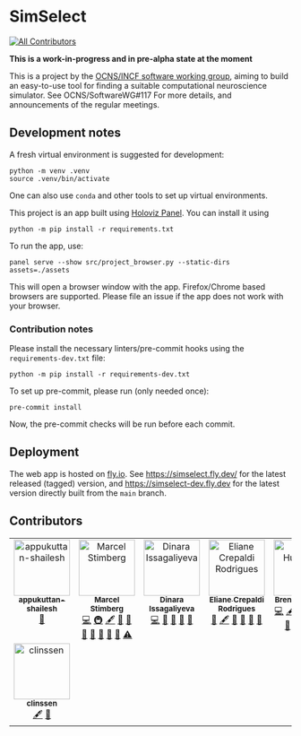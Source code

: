 # SimSelect
<!-- ALL-CONTRIBUTORS-BADGE:START - Do not remove or modify this section -->
[![All Contributors](https://img.shields.io/badge/all_contributors-8-orange.svg?style=flat-square)](#contributors-)
<!-- ALL-CONTRIBUTORS-BADGE:END -->

**This is a work-in-progress and in pre-alpha state at the moment**

This is a project by the [OCNS/INCF software working group](https://ocns.github.io/SoftwareWG/index.html),
aiming to build an easy-to-use tool for finding a suitable computational neuroscience
simulator. See OCNS/SoftwareWG#117 For more details, and announcements of the regular
meetings.

## Development notes
A fresh virtual environment is suggested for development:
```
python -m venv .venv
source .venv/bin/activate
```
One can also use `conda` and other tools to set up virtual environments.

This project is an app built using [Holoviz Panel](https://panel.holoviz.org/).
You can install it using
```
python -m pip install -r requirements.txt
```
To run the app, use:
```
panel serve --show src/project_browser.py --static-dirs assets=./assets
```
This will open a browser window with the app.
Firefox/Chrome based browsers are supported.
Please file an issue if the app does not work with your browser.

### Contribution notes
Please install the necessary linters/pre-commit hooks using the `requirements-dev.txt` file:

```
python -m pip install -r requirements-dev.txt
```

To set up pre-commit, please run (only needed once):

```
pre-commit install
```

Now, the pre-commit checks will be run before each commit.

## Deployment
The web app is hosted on [fly.io](https://fly.io/). See https://simselect.fly.dev/ for the latest released (tagged) version, and
https://simselect-dev.fly.dev for the latest version directly built from the ``main`` branch.


## Contributors

<!-- ALL-CONTRIBUTORS-LIST:START - Do not remove or modify this section -->
<!-- prettier-ignore-start -->
<!-- markdownlint-disable -->
<table>
  <tbody>
    <tr>
      <td align="center" valign="top" width="14.28%"><a href="https://www.shailesh-appukuttan.com/"><img src="https://avatars.githubusercontent.com/u/24866517?v=4?s=100" width="100px;" alt="appukuttan-shailesh"/><br /><sub><b>appukuttan-shailesh</b></sub></a><br /><a href="#maintenance-appukuttan-shailesh" title="Maintenance">🚧</a></td>
      <td align="center" valign="top" width="14.28%"><a href="https://marcel.stimberg.info"><img src="https://avatars.githubusercontent.com/u/1381982?v=4?s=100" width="100px;" alt="Marcel Stimberg"/><br /><sub><b>Marcel Stimberg</b></sub></a><br /><a href="https://github.com/OCNS/simselect/commits?author=mstimberg" title="Code">💻</a> <a href="#infra-mstimberg" title="Infrastructure (Hosting, Build-Tools, etc)">🚇</a> <a href="#content-mstimberg" title="Content">🖋</a> <a href="#data-mstimberg" title="Data">🔣</a> <a href="#maintenance-mstimberg" title="Maintenance">🚧</a> <a href="#design-mstimberg" title="Design">🎨</a> <a href="#ideas-mstimberg" title="Ideas, Planning, & Feedback">🤔</a> <a href="#projectManagement-mstimberg" title="Project Management">📆</a> <a href="#research-mstimberg" title="Research">🔬</a> <a href="https://github.com/OCNS/simselect/pulls?q=is%3Apr+reviewed-by%3Amstimberg" title="Reviewed Pull Requests">👀</a> <a href="https://github.com/OCNS/simselect/commits?author=mstimberg" title="Tests">⚠️</a></td>
      <td align="center" valign="top" width="14.28%"><a href="https://github.com/dissagaliyeva"><img src="https://avatars.githubusercontent.com/u/80033932?v=4?s=100" width="100px;" alt="Dinara Issagaliyeva"/><br /><sub><b>Dinara Issagaliyeva</b></sub></a><br /><a href="https://github.com/OCNS/simselect/commits?author=dissagaliyeva" title="Code">💻</a> <a href="#design-dissagaliyeva" title="Design">🎨</a> <a href="#ideas-dissagaliyeva" title="Ideas, Planning, & Feedback">🤔</a> <a href="#projectManagement-dissagaliyeva" title="Project Management">📆</a> <a href="#research-dissagaliyeva" title="Research">🔬</a></td>
      <td align="center" valign="top" width="14.28%"><a href="https://github.com/elianecr"><img src="https://avatars.githubusercontent.com/u/80128318?v=4?s=100" width="100px;" alt="Eliane Crepaldi Rodrigues"/><br /><sub><b>Eliane Crepaldi Rodrigues</b></sub></a><br /><a href="#design-elianecr" title="Design">🎨</a> <a href="#content-elianecr" title="Content">🖋</a> <a href="#data-elianecr" title="Data">🔣</a> <a href="#ideas-elianecr" title="Ideas, Planning, & Feedback">🤔</a> <a href="#projectManagement-elianecr" title="Project Management">📆</a> <a href="#research-elianecr" title="Research">🔬</a></td>
      <td align="center" valign="top" width="14.28%"><a href="http://brent.huisman.pl"><img src="https://avatars.githubusercontent.com/u/2943652?v=4?s=100" width="100px;" alt="Brent Huisman"/><br /><sub><b>Brent Huisman</b></sub></a><br /><a href="https://github.com/OCNS/simselect/commits?author=brenthuisman" title="Code">💻</a> <a href="#content-brenthuisman" title="Content">🖋</a> <a href="#data-brenthuisman" title="Data">🔣</a> <a href="#maintenance-brenthuisman" title="Maintenance">🚧</a> <a href="#design-brenthuisman" title="Design">🎨</a> <a href="#ideas-brenthuisman" title="Ideas, Planning, & Feedback">🤔</a> <a href="#projectManagement-brenthuisman" title="Project Management">📆</a> <a href="#research-brenthuisman" title="Research">🔬</a> <a href="https://github.com/OCNS/simselect/pulls?q=is%3Apr+reviewed-by%3Abrenthuisman" title="Reviewed Pull Requests">👀</a> <a href="https://github.com/OCNS/simselect/commits?author=brenthuisman" title="Tests">⚠️</a></td>
      <td align="center" valign="top" width="14.28%"><a href="https://github.com/ree-gupta"><img src="https://avatars.githubusercontent.com/u/59512969?v=4?s=100" width="100px;" alt="Reema Gupta"/><br /><sub><b>Reema Gupta</b></sub></a><br /><a href="https://github.com/OCNS/simselect/commits?author=ree-gupta" title="Code">💻</a> <a href="#content-ree-gupta" title="Content">🖋</a> <a href="#data-ree-gupta" title="Data">🔣</a> <a href="#maintenance-ree-gupta" title="Maintenance">🚧</a> <a href="#design-ree-gupta" title="Design">🎨</a> <a href="#ideas-ree-gupta" title="Ideas, Planning, & Feedback">🤔</a> <a href="#projectManagement-ree-gupta" title="Project Management">📆</a> <a href="#research-ree-gupta" title="Research">🔬</a> <a href="https://github.com/OCNS/simselect/pulls?q=is%3Apr+reviewed-by%3Aree-gupta" title="Reviewed Pull Requests">👀</a> <a href="https://github.com/OCNS/simselect/commits?author=ree-gupta" title="Tests">⚠️</a></td>
      <td align="center" valign="top" width="14.28%"><a href="https://ankursinha.in/"><img src="https://avatars.githubusercontent.com/u/102575?v=4?s=100" width="100px;" alt="Ankur Sinha"/><br /><sub><b>Ankur Sinha</b></sub></a><br /><a href="https://github.com/OCNS/simselect/commits?author=sanjayankur31" title="Code">💻</a> <a href="#content-sanjayankur31" title="Content">🖋</a> <a href="#data-sanjayankur31" title="Data">🔣</a> <a href="#maintenance-sanjayankur31" title="Maintenance">🚧</a> <a href="#design-sanjayankur31" title="Design">🎨</a> <a href="#ideas-sanjayankur31" title="Ideas, Planning, & Feedback">🤔</a> <a href="#projectManagement-sanjayankur31" title="Project Management">📆</a> <a href="#research-sanjayankur31" title="Research">🔬</a> <a href="https://github.com/OCNS/simselect/pulls?q=is%3Apr+reviewed-by%3Asanjayankur31" title="Reviewed Pull Requests">👀</a> <a href="https://github.com/OCNS/simselect/commits?author=sanjayankur31" title="Tests">⚠️</a></td>
    </tr>
    <tr>
      <td align="center" valign="top" width="14.28%"><a href="https://github.com/clinssen"><img src="https://avatars.githubusercontent.com/u/41159823?v=4?s=100" width="100px;" alt="clinssen"/><br /><sub><b>clinssen</b></sub></a><br /><a href="#content-clinssen" title="Content">🖋</a> <a href="#data-clinssen" title="Data">🔣</a></td>
    </tr>
  </tbody>
</table>

<!-- markdownlint-restore -->
<!-- prettier-ignore-end -->

<!-- ALL-CONTRIBUTORS-LIST:END -->
<!-- prettier-ignore-start -->
<!-- markdownlint-disable -->

<!-- markdownlint-restore -->
<!-- prettier-ignore-end -->

<!-- ALL-CONTRIBUTORS-LIST:END -->
